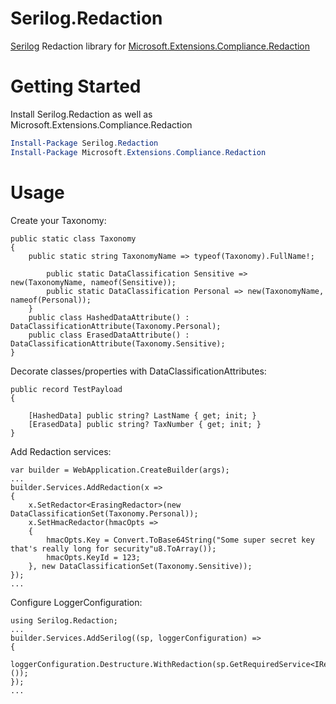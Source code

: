# Serilog.Redaction 
[Serilog](https://serilog.net) Redaction library for [Microsoft.Extensions.Compliance.Redaction](https://learn.microsoft.com/en-us/dotnet/api/microsoft.extensions.compliance.redaction)

# Getting Started
Install Serilog.Redaction as well as Microsoft.Extensions.Compliance.Redaction 
```powershell
Install-Package Serilog.Redaction
Install-Package Microsoft.Extensions.Compliance.Redaction 
```

# Usage
Create your Taxonomy:
```
public static class Taxonomy
{
    public static string TaxonomyName => typeof(Taxonomy).FullName!;
    
        public static DataClassification Sensitive => new(TaxonomyName, nameof(Sensitive));
        public static DataClassification Personal => new(TaxonomyName, nameof(Personal));
    }
    public class HashedDataAttribute() : DataClassificationAttribute(Taxonomy.Personal);
    public class ErasedDataAttribute() : DataClassificationAttribute(Taxonomy.Sensitive);
}
```
Decorate classes/properties with DataClassificationAttributes:
```
public record TestPayload
{

    [HashedData] public string? LastName { get; init; }
    [ErasedData] public string? TaxNumber { get; init; }
}
```
Add Redaction services:
```
var builder = WebApplication.CreateBuilder(args);
...
builder.Services.AddRedaction(x =>
{
    x.SetRedactor<ErasingRedactor>(new DataClassificationSet(Taxonomy.Personal));
    x.SetHmacRedactor(hmacOpts =>
    {
        hmacOpts.Key = Convert.ToBase64String("Some super secret key that's really long for security"u8.ToArray());
        hmacOpts.KeyId = 123;
    }, new DataClassificationSet(Taxonomy.Sensitive));
});
...
```
Configure LoggerConfiguration:
```
using Serilog.Redaction;
...
builder.Services.AddSerilog((sp, loggerConfiguration) =>
{
    loggerConfiguration.Destructure.WithRedaction(sp.GetRequiredService<IRedactorProvider>());
});
...
```